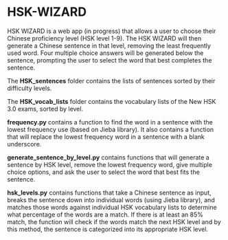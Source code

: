 # HSK-WIZARD
HSK WIZARD is a web app (in progress) that allows a user to choose their Chinese proficiency level (HSK level 1-9). The HSK WIZARD will then generate a Chinese sentence in that level, removing the least frequently used word. Four multiple choice answers will be generated below the sentence, prompting the user to select the word that best completes the sentence. 

The **HSK_sentences** folder contains the lists of sentences sorted by their difficulty levels. 

The **HSK_vocab_lists** folder contains the vocabulary lists of the New HSK 3.0 exams, sorted by level.

**frequency.py** contains a function to find the word in a sentence with the lowest frequency use (based on Jieba library). It also contains a function that will replace the lowest frequency word in a sentence with a blank underscore.

**generate_sentence_by_level.py** contains functions that will generate a sentence by HSK level, remove the lowest frequency word, give multiple choice options, and ask the user to select the word that best fits the sentence. 

**hsk_levels.py** contains functions that take a Chinese sentence as input, breaks the sentence down into individual words (using Jieba library), and matches those words against individual HSK vocabulary lists to determine what percentage of the words are a match. If there is at least an 85% match, the function will check if the words match the next HSK level and by this method, the sentence is categorized into its appropriate HSK level.
